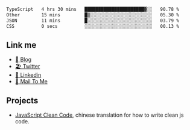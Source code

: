 <!--START_SECTION:waka-->

```txt
TypeScript   4 hrs 30 mins   ██████████████████████▓░░   90.78 %
Other        15 mins         █▒░░░░░░░░░░░░░░░░░░░░░░░   05.30 %
JSON         11 mins         █░░░░░░░░░░░░░░░░░░░░░░░░   03.79 %
CSS          0 secs          ░░░░░░░░░░░░░░░░░░░░░░░░░   00.13 %
```

<!--END_SECTION:waka-->

## Link me

- [📕 Blog](https://chris-yu.vercel.app/)
- [🏖️ Twitter](https://twitter.com/yuetong3yu)
- [🧳 Linkedin](https://www.linkedin.com/in/yuetong3yu)
- [📧 Mail To Me](mailto:yuetong3yu@gmail.com)


## Projects 

- [JavaScript Clean Code](https://js-clean-code-cn.vercel.app/), chinese translation for how to write clean js code.
